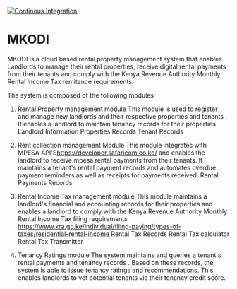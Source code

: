 [![Continous Integration](https://github.com/LeakeyMaina/MKODI/actions/workflows/CI.yml/badge.svg)](https://github.com/LeakeyMaina/MKODI/actions/workflows/CI.yml)
# MKODI

MKODI is a cloud based rental property management system that enables Landlords to manage their rental properties, receive digital rental payments from their tenants and comply with the Kenya Revenue Authority Monthly Rental Income Tax remitance requirements.

The system is composed of the following modules

1. Rental Property management module
This module is used to register and manage new landlords and their respective properties and tenants . It enables a landlord to maintain tenancy records for their properties
    Landlord Information
    Properties Records
    Tenant Records

2. Rent collection management Module
This module integrates with  MPESA API'S<https://developer.safaricom.co.ke/> and enables the landlord to receive mpesa rental payments from their tenants. It maintains a tenant's rental payment records and automates overdue payment reminders as well as receipts for payments received.
    Rental Payments Records

3. Rental Income Tax management module
This module maintains a landlord's financial and accounting records for their properties and  enables a landlord to comply with the Kenya Revenue Authority Monthly Rental Income Tax filing requirements <https://www.kra.go.ke/individual/filing-paying/types-of-taxes/residential-rental-income>
    Rental Tax Records
    Rental Tax calculator
    Rental Tax Transmitter

4. Tenancy Ratings module
The system maintains and queries a tenant's rental payments and tenancy records . Based on these records, the system is able to issue tenancy ratings and recommendations. This enables landlords to vet potential tenants via their tenancy credit score.
